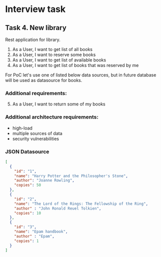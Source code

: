 # Interview task

## Task 4. New library

Rest application for library.

1) As a User, I want to get list of all books
2) As a User, I want to reserve some books
3) As a User, I want to get list of available books
4) As a User, I want to get list of books that was reserved by me

For PoC let's use one of listed below data sources, but in future database will be used as datasource for books.

### Additional requirements:

5) As a User, I want to return some of my books

### Additional architecture requirements:

* high-load
* multiple sources of data
* security vulnerabilities

### JSON Datasource

```json
[
  {
    "id": "1",
    "name": "Harry Potter and the Philosopher's Stone",
    "author": "Joanne Rowling",
    "copies": 50
  },
  {
    "id": "2",
    "name": "The Lord of the Rings: The Fellowship of the Ring",
    "author" : "John Ronald Reuel Tolkien",
    "copies": 10
  },
  {
    "id": "3",
    "name": "Epam handbook",
    "author" : "Epam",
    "copies": 1
  }
]
